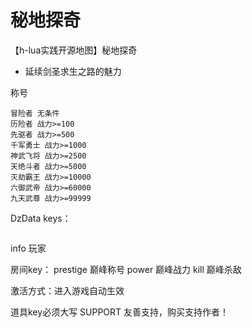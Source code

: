 # 秘地探奇
【h-lua实践开源地图】秘地探奇
 * 延续剑圣求生之路的魅力

称号
```
冒险者 无条件
历险者 战力>=100
先驱者 战力>=500
千军勇士 战力>=1000
神武飞将 战力>=2500
天绝斗者 战力>=5000
灭劫霸王 战力>=10000
六御武帝 战力>=60000
九天武尊 战力>=99999
```

DzData
keys：
```

```
info 玩家

房间key：
prestige 巅峰称号
power 巅峰战力
kill 巅峰杀敌

激活方式：进入游戏自动生效

道具key必须大写
SUPPORT 友善支持，购买支持作者！